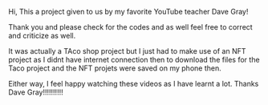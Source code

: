 Hi, This a project given to us by my favorite YouTube teacher Dave Gray!

Thank you and please check for the codes and as well feel free to correct and criticize as well.


It was actually a TAco shop project but I just had to make use of an NFT project as I didnt have internet connection then to download the files for the Taco project and the NFT projets were saved on my phone then.

Either way, I  feel happy watching these videos as I have learnt a lot. Thanks Dave Gray!!!!!!!!!!